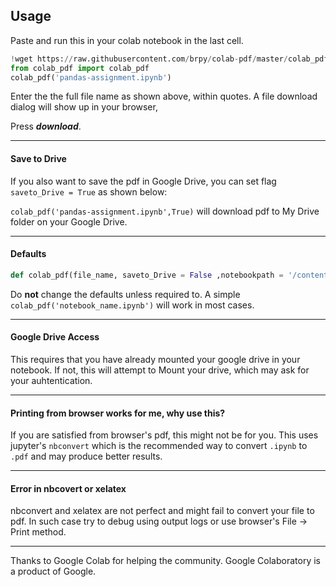 ## Usage 

Paste and run this in your colab notebook in the last cell.
```python
!wget https://raw.githubusercontent.com/brpy/colab-pdf/master/colab_pdf.py
from colab_pdf import colab_pdf
colab_pdf('pandas-assignment.ipynb')
```
Enter the the full file name as shown above, within quotes. A file download dialog will show up in your browser, 

Press ***download***.

___
#### Save to Drive
If you also want to save the pdf in Google Drive, you can set flag ```saveto_Drive = True``` as shown below:

```colab_pdf('pandas-assignment.ipynb',True)```  will download pdf to My Drive folder on your Google Drive.
___
#### Defaults
```python
def colab_pdf(file_name, saveto_Drive = False ,notebookpath = '/content/drive/My Drive/Colab Notebooks/'):
```
Do **not** change the defaults unless required to. A simple ```colab_pdf('notebook_name.ipynb')``` will work in most cases.
___
#### Google Drive Access
This requires that you have already mounted your google drive in your notebook. If not, this will attempt to Mount your drive, which may ask for your auhtentication.
___
#### Printing from browser works for me, why use this?
If you are satisfied from browser's pdf, this might not be for you. This uses jupyter's `nbconvert` which is the recommended way to convert `.ipynb` to `.pdf` and may produce better results.
___
#### Error in nbcovert or xelatex
nbconvert and xelatex are not perfect and might fail to convert your file to pdf. In such case try to debug using output logs or use browser's  File -> Print  method.
___
Thanks to Google Colab for helping the community.
Google Colaboratory is a product of Google.
